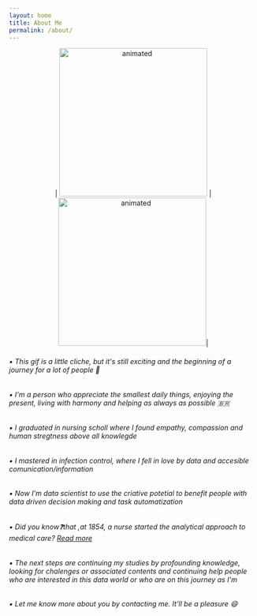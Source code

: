 ```yaml
---
layout: home
title: About Me
permalink: /about/
---
```


<p align=center> 
 | <img src="https://media4.giphy.com/media/cACmN9YBnrV9KyK6nG/giphy.gif?cid=ecf05e4766vbcycjyubog8674zfaz9vepsv6c9l8byf92c69&rid=giphy.gif&ct=g" alt="animated" width="300" height="300"/> | <img src="https://media4.giphy.com/media/fedryX7dMGMe6lgqDm/giphy.gif?cid=ecf05e470o0ozcr946mob49yz2dr2mk2bpuvgroyo0wzzlv2&rid=giphy.gif&ct=g" alt="animated" width="300" height="300"/>| 
</p>  

<body>
  
 <h6>▪️ This gif is a little cliche, but it's still exciting and the beginning of a journey for a lot of people 🧙
  <br>
 <h6>▪️ I'm a person who appreciate the smallest daily things, enjoying the present, living with harmony and helping as always as possible 🇧🇷
 <br>
 <h6>▪️ I graduated in nursing scholl where I found empathy, compassion and human stregtness above all knowlegde 
 <br>
 <h6>▪️ I mastered in infection control, where I fell in love by data and accesible comunication/information 
 <br>
 <h6>▪️ Now I'm data scientist to use the criative potetial to benefit people with data driven decision making and task automatization 
 <br>
  <h6>▪️ Did you know❓that ,at 1854, a nurse started the analytical approach to medical care? <a href="https://www.sciencemuseum.org.uk/objects-and-stories/florence-nightingale-pioneer-statistician"> Read more </a>
<br>
 <h6>▪️ The next steps are continuing my studies by profounding knowledge, looking for chalenges or associated contents and continuing help people who are interested in this data world or who are on this journey as I'm 
<br>
 <h6>▪️ Let me know more about you by contacting me. It'll be a pleasure 😄
